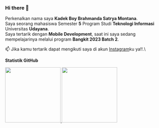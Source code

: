 ### Hi there 👋

Perkenalkan nama saya **Kadek Boy Brahmanda Satrya Montana**.\
Saya seorang mahasiswa Semester **5** Program Studi **Teknologi Informasi** Universitas **Udayana**.\
Saya tertarik dengan **Mobile Development**, saat ini saya sedang mempelajarinya melalui program **Bangkit 2023 Batch 2**.

📫 Jika kamu tertarik dapat mengikuti saya di akun [Instagram](www.instagram.com/boybrahmanda)ku ya!!.\


**Statistik GitHub**
<p align="left">
<a href="https://github.com/Boy-Brahmanda03">
  <img height="180em" src="https://github-readme-stats-eight-theta.vercel.app/api?username=Boy-Brahmanda03&show_icons=true&theme=algolia&include_all_commits=true&count_private=true"/>
  <img height="180em" src="https://github-readme-stats-eight-theta.vercel.app/api/top-langs/?username=Boy-Brahmanda03&layout=compact&langs_count=8&theme=algolia"/>
</a>
</p>

<!--
**Boy-Brahmanda03/Boy-Brahmanda03** is a ✨ _special_ ✨ repository because its `README.md` (this file) appears on your GitHub profile.

Here are some ideas to get you started:

- 🔭 I’m currently working on ...
- 🌱 I’m currently learning ...
- 👯 I’m looking to collaborate on ...
- 🤔 I’m looking for help with ...
- 💬 Ask me about ...
- 📫 How to reach me: ...
- 😄 Pronouns: ...
- ⚡ Fun fact: ...
-->
